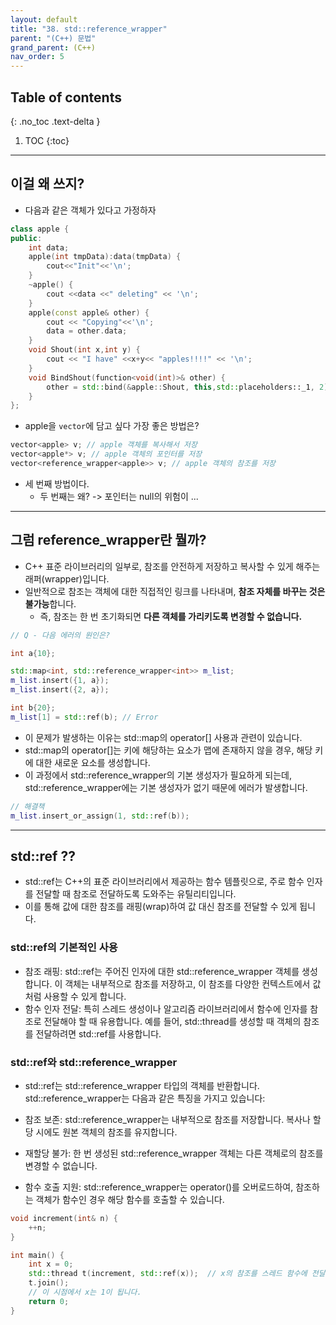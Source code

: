 ```yaml
---
layout: default
title: "38. std::reference_wrapper"
parent: "(C++) 문법"
grand_parent: (C++)
nav_order: 5
---
```


## Table of contents
{: .no_toc .text-delta }

1. TOC
{:toc}

---

## 이걸 왜 쓰지?

* 다음과 같은 객체가 있다고 가정하자

```cpp
class apple {
public:
    int data;
    apple(int tmpData):data(tmpData) {
        cout<<"Init"<<'\n';
    }
    ~apple() {
        cout <<data <<" deleting" << '\n';
    }
    apple(const apple& other) {
        cout << "Copying"<<'\n';
        data = other.data;
    }
    void Shout(int x,int y) {
        cout << "I have" <<x+y<< "apples!!!!" << '\n';
    }
    void BindShout(function<void(int)>& other) {
        other = std::bind(&apple::Shout, this,std::placeholders::_1, 2);
    }
};
```

* apple을 `vector`에 담고 싶다 가장 좋은 방법은? 

```cpp
vector<apple> v; // apple 객체를 복사해서 저장
vector<apple*> v; // apple 객체의 포인터를 저장
vector<reference_wrapper<apple>> v; // apple 객체의 참조를 저장
```

* 세 번째 방법이다.
    * 두 번째는 왜? -> 포인터는 null의 위험이 ...

---

## 그럼 reference_wrapper란 뭘까?

* C++ 표준 라이브러리의 일부로, 참조를 안전하게 저장하고 복사할 수 있게 해주는 래퍼(wrapper)입니다.
* 일반적으로 참조는 객체에 대한 직접적인 링크를 나타내며, **참조 자체를 바꾸는 것은 불가능**합니다. 
    * 즉, 참조는 한 번 초기화되면 **다른 객체를 가리키도록 변경할 수 없습니다.**

```cpp
// Q - 다음 에러의 원인은?

int a{10};

std::map<int, std::reference_wrapper<int>> m_list;
m_list.insert({1, a});
m_list.insert({2, a});

int b{20};
m_list[1] = std::ref(b); // Error
```

* 이 문제가 발생하는 이유는 std::map의 operator[] 사용과 관련이 있습니다. 
* std::map의 operator[]는 키에 해당하는 요소가 맵에 존재하지 않을 경우, 해당 키에 대한 새로운 요소를 생성합니다. 
* 이 과정에서 std::reference_wrapper의 기본 생성자가 필요하게 되는데, std::reference_wrapper에는 기본 생성자가 없기 때문에 에러가 발생합니다.

```cpp
// 해결책
m_list.insert_or_assign(1, std::ref(b));
```

---

## std::ref ??

* std::ref는 C++의 표준 라이브러리에서 제공하는 함수 템플릿으로, 주로 함수 인자를 전달할 때 참조로 전달하도록 도와주는 유틸리티입니다. 
* 이를 통해 값에 대한 참조를 래핑(wrap)하여 값 대신 참조를 전달할 수 있게 됩니다.

### std::ref의 기본적인 사용

* 참조 래핑: std::ref는 주어진 인자에 대한 std::reference_wrapper 객체를 생성합니다. 이 객체는 내부적으로 참조를 저장하고, 이 참조를 다양한 컨텍스트에서 값처럼 사용할 수 있게 합니다.
* 함수 인자 전달: 특히 스레드 생성이나 알고리즘 라이브러리에서 함수에 인자를 참조로 전달해야 할 때 유용합니다. 예를 들어, std::thread를 생성할 때 객체의 참조를 전달하려면 std::ref를 사용합니다.

### std::ref와 std::reference_wrapper

* std::ref는 std::reference_wrapper<T> 타입의 객체를 반환합니다. std::reference_wrapper는 다음과 같은 특징을 가지고 있습니다:

* 참조 보존: std::reference_wrapper는 내부적으로 참조를 저장합니다. 복사나 할당 시에도 원본 객체의 참조를 유지합니다.
* 재할당 불가: 한 번 생성된 std::reference_wrapper 객체는 다른 객체로의 참조를 변경할 수 없습니다.
* 함수 호출 지원: std::reference_wrapper는 operator()를 오버로드하여, 참조하는 객체가 함수인 경우 해당 함수를 호출할 수 있습니다.

```cpp
void increment(int& n) {
    ++n;
}

int main() {
    int x = 0;
    std::thread t(increment, std::ref(x));  // x의 참조를 스레드 함수에 전달
    t.join();
    // 이 시점에서 x는 1이 됩니다.
    return 0;
}
```
